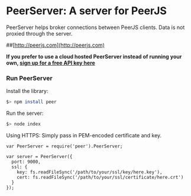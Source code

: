 

# PeerServer: A server for PeerJS #

PeerServer helps broker connections between PeerJS clients. Data is not proxied through the server.

##[http://peerjs.com](http://peerjs.com)

**If you prefer to use a cloud hosted PeerServer instead of running your own, [sign up for a free API key here](http://peerjs.com/peerserver)**

### Run PeerServer

Install the library:

```bash
$> npm install peer
```

Run the server:

```bash
$> node index
```


Using HTTPS: Simply pass in PEM-encoded certificate and key.
```
var PeerServer = require('peer').PeerServer;

var server = PeerServer({
  port: 9000,
  ssl: {
    key: fs.readFileSync('/path/to/your/ssl/key/here.key'),
    cert: fs.readFileSync('/path/to/your/ssl/certificate/here.crt')
  }
});
```

